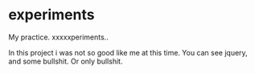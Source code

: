 # experiments
My practice. xxxxxperiments..

In this project i was not so good like me at this time. You can see jquery, and some bullshit. Or only bullshit.
